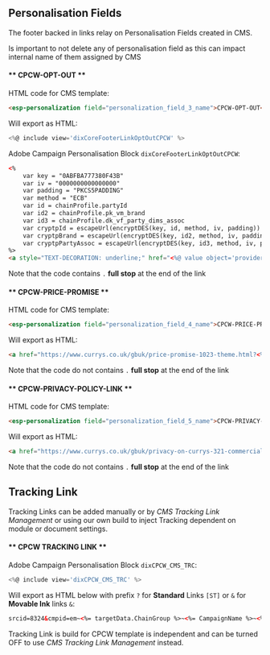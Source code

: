 <!--
<i class="fas fa-fw fa-exclamation"></i> IMPORTANT
<i class="fas fa-fw fa-bug"></i> BUG
<i class="fas fa-fw fa-wrench"></i> IMPROVEMENT
<i class="fas fa-fw fa-broom"></i> MAINTENANCE
-->

## Personalisation Fields

The footer backed in links relay on Personalisation Fields created in CMS.

<i class="fas fa-fw fa-exclamation"></i> Is important to not delete any of personalisation field as this can impact internal name of them assigned by CMS

<!-- tabs:start -->

#### ** CPCW-OPT-OUT **

HTML code for CMS template:

``` html
<esp-personalization field="personalization_field_3_name">CPCW-OPT-OUT</esp-personalization>
```

Will export as HTML:

``` js
<%@ include view='dixCoreFooterLinkOptOutCPCW' %>
```

Adobe Campaign Personalisation Block `dixCoreFooterLinkOptOutCPCW`:

``` html
<%
	var key = "0ABFBA777380F43B"
	var iv = "0000000000000000"
	var padding = "PKCS5PADDING"
	var method = "ECB"
	var id = chainProfile.partyId
	var id2 = chainProfile.pk_vm_brand
	var id3 = chainProfile.dk_vf_party_dims_assoc
	var cryptpId = escapeUrl(encryptDES(key, id, method, iv, padding))
	var cryptpBrand = escapeUrl(encryptDES(key, id2, method, iv, padding))
	var cryptpPartyAssoc = escapeUrl(encryptDES(key, id3, method, iv, padding))
%>
<a style="TEXT-DECORATION: underline;" href="<%@ value object='provider' xpath='@webAppURL' %>/webApp/dixDixonsPreference?pId=<%= cryptpId %>&brand=<%= cryptpBrand %>&partyAssoc=<%= cryptpPartyAssoc %>" _label="Preference Management">opt-out&nbsp;here</a>.
```

<i class="fas fa-fw fa-broom"></i> Note that the code contains `.` **full stop** at the end of the link



#### ** CPCW-PRICE-PROMISE **

HTML code for CMS template:

``` html
<esp-personalization field="personalization_field_4_name">CPCW-PRICE-PROMISE</esp-personalization>
```

Will export as HTML:

``` html
<a href="https://www.currys.co.uk/gbuk/price-promise-1023-theme.html?<%@ include view='dixCPCW_CMS_TRC' %>" _label="t&c_HOM" style="font-family: Arial, Helvetica, sans-serif; font-size:11px; line-height: 13px; color:#333332; text-decoration:underline; -webkit-text-size-adjust: 90%;">currys.co.uk</a>
```

<i class="fas fa-fw fa-broom"></i> Note that the code do not contains `.` **full stop** at the end of the link



#### ** CPCW-PRIVACY-POLICY-LINK **

HTML code for CMS template:

``` html
<esp-personalization field="personalization_field_5_name">CPCW-PRIVACY-POLICY-LINK</esp-personalization>
```

Will export as HTML:

``` html
<a href="https://www.currys.co.uk/gbuk/privacy-on-currys-321-commercial.html?<%@ include view='dixCPCW_CMS_TRC' %>" _label="TsCs" style="text-decoration:underline; color:#333333;">Privacy&nbsp;Policy</a>
```

<i class="fas fa-fw fa-broom"></i> Note that the code do not contains `.` **full stop** at the end of the link


<!-- tabs:end -->





## Tracking Link

Tracking Links can be added manually or by *CMS Tracking Link Management* or using our own build to inject Tracking dependent on module or document settings.

<!-- tabs:start -->
#### ** CPCW TRACKING LINK **

Adobe Campaign Personalisation Block `dixCPCW_CMS_TRC`:

``` js
<%@ include view='dixCPCW_CMS_TRC' %>
```

Will export as HTML below with prefix `?` for **Standard** Links `[ST]` or `&` for **Movable Ink** links `&`:

``` html
srcid=8324&cmpid=em~<%= targetData.ChainGroup %>~<%= CampaignName %>~<%= shortDayOfWeek%>_<%= CampaignType %>~wk<%= targetData.WeekNo %>~<%= targetData.Gender %>~<%= formatDate(new Date(targetData.BroadcastDate), '%4Y%2M%2D') %>~UNK~CMS~CMS~CMS~<%= message.delivery.id %>&emid=<%= chainProfile.partyId %>&mi_u=<%= chainProfile.partyId %>
```

<i class="fas fa-fw fa-broom"></i> Tracking Link is build for CPCW template is independent and can be turned OFF to use *CMS Tracking Link Management* instead.

<!-- tabs:end -->
